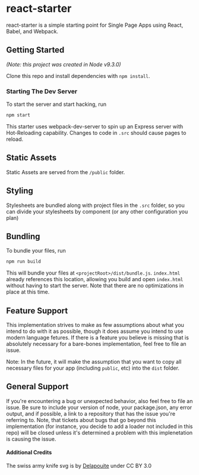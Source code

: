 # react-starter

react-starter is a simple starting point for Single Page Apps using React, Babel, and Webpack.

## Getting Started

_(Note: this project was created in Node v9.3.0)_

Clone this repo and install dependencies with `npm install`.

### Starting The Dev Server

To start the server and start hacking, run

```BASH
npm start
```

This starter uses webpack-dev-server to spin up an Express server with Hot-Reloading capability. Changes to code in `.src` should cause pages to reload.

## Static Assets

Static Assets are served from the `/public` folder.

## Styling

Stylesheets are bundled along with project files in the `.src` folder, so you can divide your stylesheets by component (or any other configuration you plan)

## Bundling

To bundle your files, run

```BASH
npm run build
```

This will bundle your files at `<projectRoot>/dist/bundle.js`. `index.html` already references this location, allowing you build and open `index.html` without having to start the server. Note that there are no optimizations in place at this time.

## Feature Support

This implementation strives to make as few assumptions about what you intend to do with it as possible, though it does assume you intend to use modern language fetures. If there is a feature you believe is missing that is absolutely necessary for a bare-bones implementation, feel free to file an issue.

Note: In the future, it will make the assumption that you want to copy all necessary files for your app (including `public`, etc) into the `dist` folder.

## General Support

If you're encountering a bug or unexpected behavior, also feel free to file an issue. Be sure to include your version of node, your package.json, any error output, and if possible, a link to a repository that has the issue you're referring to. Note, that tickets about bugs that go beyond this implementation (for instance, you decide to add a loader not included in this repo) will be closed unless it's determined a problem with this implenetation is causing the issue.

#### Additional Credits

The swiss army knife svg is by [Delapouite](http://game-icons.net/delapouite/originals/swiss-army-knife.html) under CC BY 3.0
